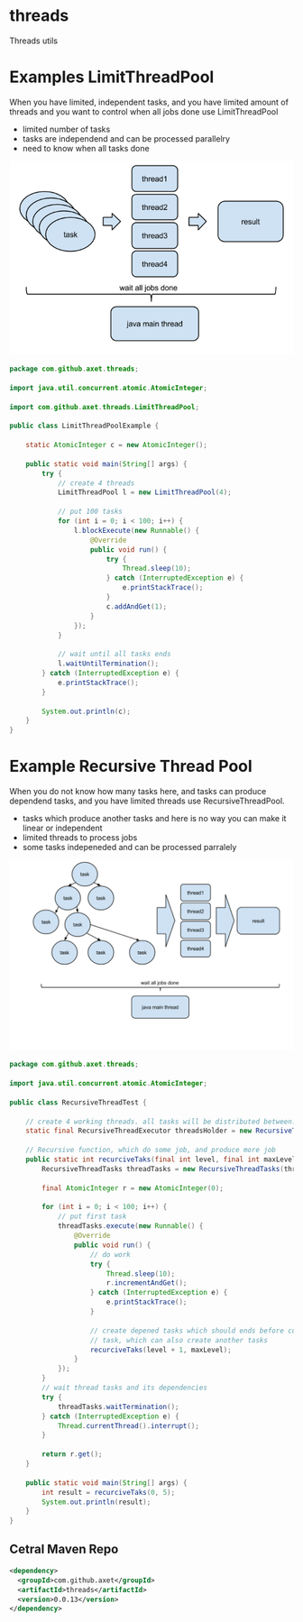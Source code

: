# threads

Threads utils

# Examples LimitThreadPool

When you have limited, independent tasks, and you have limited amount of threads and you want to control when all jobs done use LimitThreadPool

  * limited number of tasks
  * tasks are independend and can be processed parallelry
  * need to know when all tasks done

![threads](/docs/LimitThreadPool.png)

```java
package com.github.axet.threads;

import java.util.concurrent.atomic.AtomicInteger;

import com.github.axet.threads.LimitThreadPool;

public class LimitThreadPoolExample {

    static AtomicInteger c = new AtomicInteger();

    public static void main(String[] args) {
        try {
            // create 4 threads
            LimitThreadPool l = new LimitThreadPool(4);

            // put 100 tasks
            for (int i = 0; i < 100; i++) {
                l.blockExecute(new Runnable() {
                    @Override
                    public void run() {
                        try {
                            Thread.sleep(10);
                        } catch (InterruptedException e) {
                            e.printStackTrace();
                        }
                        c.addAndGet(1);
                    }
                });
            }

            // wait until all tasks ends
            l.waitUntilTermination();
        } catch (InterruptedException e) {
            e.printStackTrace();
        }

        System.out.println(c);
    }
}
```

# Example Recursive Thread Pool

When you do not know how many tasks here, and tasks can produce dependend tasks, and you have limited threads use RecursiveThreadPool.

  * tasks which produce another tasks and here is no way you can make it linear or independent
  * limited threads to process jobs
  * some tasks indepeneded and can be processed parralely

![threads](/docs/RecursiveThreadPool.png)

```java
package com.github.axet.threads;

import java.util.concurrent.atomic.AtomicInteger;

public class RecursiveThreadTest {

    // create 4 working threads. all tasks will be distributed between.
    static final RecursiveThreadExecutor threadsHolder = new RecursiveThreadExecutor(4);

    // Recursive function, which do some job, and produce more job
    public static int recurciveTaks(final int level, final int maxLevel) {
        RecursiveThreadTasks threadTasks = new RecursiveThreadTasks(threadsHolder);

        final AtomicInteger r = new AtomicInteger(0);

        for (int i = 0; i < 100; i++) {
            // put first task
            threadTasks.execute(new Runnable() {
                @Override
                public void run() {
                    // do work
                    try {
                        Thread.sleep(10);
                        r.incrementAndGet();
                    } catch (InterruptedException e) {
                        e.printStackTrace();
                    }

                    // create depened tasks which should ends before current
                    // task, which can also create another tasks
                    recurciveTaks(level + 1, maxLevel);
                }
            });
        }
        // wait thread tasks and its dependencies
        try {
            threadTasks.waitTermination();
        } catch (InterruptedException e) {
            Thread.currentThread().interrupt();
        }

        return r.get();
    }

    public static void main(String[] args) {
        int result = recurciveTaks(0, 5);
        System.out.println(result);
    }
}    
```

## Cetral Maven Repo

```xml
<dependency>
  <groupId>com.github.axet</groupId>
  <artifactId>threads</artifactId>
  <version>0.0.13</version>
</dependency>
```
